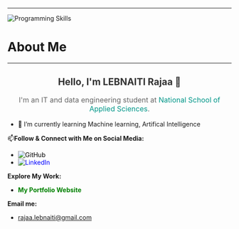 
************************************************************************************************************
![Programming Skills](https://www.springboard.com/blog/wp-content/uploads/2022/08/programming-skills.png)
# About Me
<hr>
  <div style="text-align: center;">
    <h2 style="color: #333333;">Hello, I'm LEBNAITI Rajaa 👋</h2>
    <p style="color: #666666; font-size: 16px;">I'm an IT and data engineering student at <a href="http://ensak.usms.ac.ma/ensak/" style="color: #009688; text-decoration: none;">National School of Applied Sciences</a>.</p>
  </div>

- 🌱 I’m currently learning Machine learning, Artifical Intelligence 


  
📫**Follow & Connect with Me on Social Media:**

- <a href="https://github.com/RajaaLebnaiti?tab=repositories" style="color: black; text-decoration: none;"><img src="https://img.shields.io/badge/GitHub-Follow-black?style=for-the-badge&logo=github" alt="GitHub"></a>
- <a href="https://www.linkedin.com/in/lebnaiti-rajaa/" style="color: blue; text-decoration: none;"><img src="https://img.shields.io/badge/LinkedIn-Connect-blue?style=for-the-badge&logo=linkedin" alt="LinkedIn"></a>

**Explore My Work:**

- <a href="https://rajaalebnaiti.github.io/Portfolio/" style="color: green; text-decoration: none;">**My Portfolio Website**</a>

**Email me:**
- <a href="mailto:rajaa.lebnaiti@gmail.com" style="color: red; text-decoration: none;">rajaa.lebnaiti@gmail.com</a>







